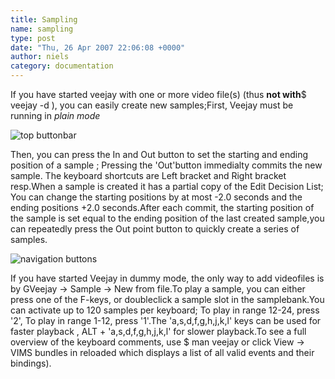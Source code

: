 ```yaml
---
title: Sampling
name: sampling
type: post
date: "Thu, 26 Apr 2007 22:06:08 +0000"
author: niels
category: documentation
---
```

If you have started veejay with one or more video file(s) (thus **not with**$ veejay -d ), you can easily create new samples;First, Veejay must be running in _plain mode_

![top buttonbar][0]

Then, you can press the In and Out button to set the starting and ending position of a sample ; Pressing the 'Out'button immedialty commits the new sample. The keyboard shortcuts are Left bracket and Right bracket resp.When a sample is created it has a partial copy of the Edit Decision List; You can change the starting positions by at most -2.0 seconds and the ending positions +2.0 seconds.After each commit, the starting position of the sample is set equal to the ending position of the last created sample,you can repeatedly press the Out point button to quickly create a series of samples.

![navigation buttons][1]

If you have started Veejay in dummy mode, the only way to add videofiles is by GVeejay -> Sample -> New from file.To play a sample, you can either press one of the F-keys, or doubleclick a sample slot in the samplebank.You can activate up to 120 samples per keyboard; To play in range 12-24, press '2', To play in range 1-12, press '1'.The 'a,s,d,f,g,h,j,k,l' keys can be used for faster playback , ALT + 'a,s,d,f,g,h,j,k,l' for slower playback.To see a full overview of the keyboard comments, use $ man veejay or click View -> VIMS bundles in reloaded which displays a list of all valid events and their bindings).

[0]: http://www.veejayhq.net/wp-content/galleries/screenshots/reloaded_bar1.png
[1]: http://www.veejayhq.net/wp-content/galleries/screenshots/reloaded_nav1.png